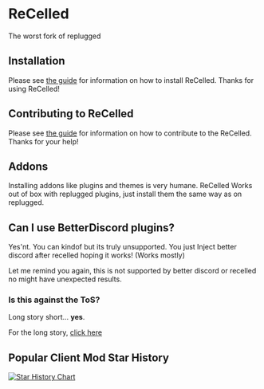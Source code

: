 # ReCelled

The worst fork of replugged


## Installation

Please see [the guide](https://github.com/ReCelled/recelled/blob/main/INSTALLATION.md) for information on
how to install ReCelled. Thanks for using ReCelled!

## Contributing to ReCelled

Please see [the guide](https://github.com/ReCelled/recelled/blob/main/CONTRIBUTING.md) for information on
how to contribute to the ReCelled. Thanks for your help!

## Addons
Installing addons like plugins and themes is very humane.
ReCelled Works out of box with replugged plugins, just install them the same way as on replugged.

## Can I use BetterDiscord plugins?

Yes'nt. You can kindof but its truly unsupported.
You just Inject better discord after recelled hoping it works! (Works mostly)

Let me remind you again, this is not supported by better discord or recelled no might have unexpected results.


### Is this against the ToS?

Long story short... **yes**.

For the long story, [click here](https://github.com/replugged-org/replugged/tree/main?tab=readme-ov-file#is-this-against-the-tos)


## Popular Client Mod Star History

<a href="https://star-history.com/#Vendicated/Vencord&BetterDiscord/BetterDiscord&replugged-org/replugged&recelled/recelled&Timeline">
 <picture>
   <source media="(prefers-color-scheme: dark)" srcset="https://api.star-history.com/svg?repos=Vendicated/Vencord,BetterDiscord/BetterDiscord,replugged-org/replugged,recelled/recelled&type=Timeline&theme=dark" />
   <source media="(prefers-color-scheme: light)" srcset="https://api.star-history.com/svg?repos=Vendicated/Vencord,BetterDiscord/BetterDiscord,replugged-org/replugged,recelled/recelled&type=Timeline" />
   <img alt="Star History Chart" src="https://api.star-history.com/svg?repos=Vendicated/Vencord,BetterDiscord/BetterDiscord,replugged-org/replugged,recelled/recelled&type=Timeline" />
 </picture>
</a>
